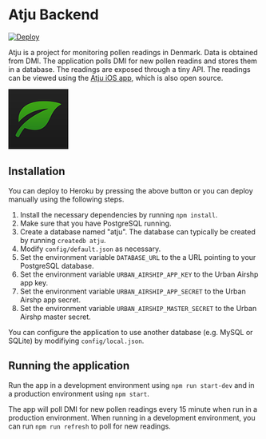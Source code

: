 # Atju Backend

[![Deploy](https://www.herokucdn.com/deploy/button.svg)](https://heroku.com/deploy)

Atju is a project for monitoring pollen readings in Denmark. Data is obtained from DMI. The application polls DMI for new pollen readins and stores them in a database. The readings are exposed through a tiny API. The readings can be viewed using the [Atju iOS app](https://github.com/simonbs/atju), which is also open source.

![](https://raw.githubusercontent.com/simonbs/atju-backend/master/icon.png)

## Installation

You can deploy to Heroku by pressing the above button or you can deploy manually using the following steps.

1. Install the necessary dependencies by running `npm install`.
2. Make sure that you have PostgreSQL running. 
3. Create a database named "atju". The database can typically be created by running `createdb atju`.
4. Modify `config/default.json` as necessary.
5. Set the environment variable `DATABASE_URL` to the a URL pointing to your PostgreSQL database.
6. Set the environment variable `URBAN_AIRSHIP_APP_KEY` to the Urban Airshp app key.
6. Set the environment variable `URBAN_AIRSHIP_APP_SECRET` to the Urban Airshp app secret.
6. Set the environment variable `URBAN_AIRSHIP_MASTER_SECRET` to the Urban Airshp master secret.

You can configure the application to use another database (e.g. MySQL or SQLite) by modifiying `config/local.json`.

## Running the application

Run the app in a development environment using `npm run start-dev` and in a production environment using `npm start`.

The app will poll DMI for new pollen readings every 15 minute when run in a production environment. When running in a development environment, you can run `npm run refresh` to poll for new readings.

